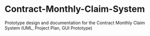 # Contract-Monthly-Claim-System
Prototype design and documentation for the Contract Monthly Claim System (UML, Project Plan, GUI Prototype)
